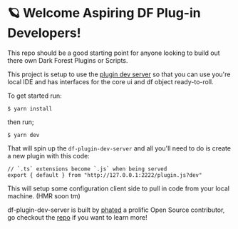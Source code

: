 # 🪐 Welcome Aspiring DF Plug-in Developers!

This repo should be a good starting point for anyone looking to build out there own Dark Forest Plugins or Scripts.

This project is setup to use the [plugin dev server](https://github.com/projectsophon/df-plugin-dev-server) so that you can use you're local IDE and has interfaces for the core ui and df object ready-to-roll.

To get started run:

`$ yarn install`  

then run;

`$ yarn dev`


That will spin up the `df-plugin-dev-server` and all you'll need to do is create a new plugin with this code:

```
// `.ts` extensions become `.js` when being served
export { default } from "http://127.0.0.1:2222/plugin.js?dev"
```

This will setup some configuration client side to pull in code from your local machine. (HMR soon tm)

df-plugin-dev-server is built by [phated](https://github.com/phated) a prolific Open Source contributor, go checkout the [repo](https://github.com/projectsophon/df-plugin-dev-server) if you want to learn more!







